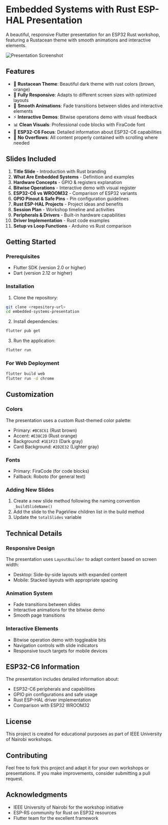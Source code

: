 # Embedded Systems with Rust ESP-HAL Presentation

A beautiful, responsive Flutter presentation for an ESP32 Rust workshop, featuring a Rustacean theme with smooth animations and interactive elements.

![Presentation Screenshot](https://via.placeholder.com/800x450/1E1F23/FFFFFF?text=ESP32+Rust+Workshop)

## Features

- 🦀 **Rustacean Theme**: Beautiful dark theme with rust colors (brown, orange)
- 📱 **Fully Responsive**: Adapts to different screen sizes with optimized layouts
- 🎨 **Smooth Animations**: Fade transitions between slides and interactive elements
- ⚡ **Interactive Demos**: Bitwise operations demo with visual feedback
- 📊 **Clean Visuals**: Professional code blocks with FiraCode font
- 🔧 **ESP32-C6 Focus**: Detailed information about ESP32-C6 capabilities
- 🚫 **No Overflows**: All content properly contained with scrolling where needed

## Slides Included

1. **Title Slide** - Introduction with Rust branding
2. **What Are Embedded Systems** - Definition and examples
3. **Hardware Concepts** - GPIO & registers explanation
4. **Bitwise Operations** - Interactive demo with visual register
5. **ESP32-C6 vs WROOM32** - Comparison of ESP32 variants
6. **GPIO Pinout & Safe Pins** - Pin configuration guidelines
7. **Rust ESP-HAL Projects** - Project ideas and benefits
8. **Session Plan** - Workshop timeline and activities
9. **Peripherals & Drivers** - Built-in hardware capabilities
10. **Driver Implementation** - Rust code examples
11. **Setup vs Loop Functions** - Arduino vs Rust comparison

## Getting Started

### Prerequisites

- Flutter SDK (version 2.0 or higher)
- Dart (version 2.12 or higher)

### Installation

1. Clone the repository:
```bash
git clone <repository-url>
cd embedded-systems-presentation
```

2. Install dependencies:
```bash
flutter pub get
```

3. Run the application:
```bash
flutter run
```

### For Web Deployment

```bash
flutter build web
flutter run -d chrome
```

## Customization

### Colors
The presentation uses a custom Rust-themed color palette:
- Primary: `#BC8C61` (Rust brown)
- Accent: `#E38C2D` (Rust orange)
- Background: `#1E1F23` (Dark gray)
- Card Background: `#2D2E32` (Lighter gray)

### Fonts
- Primary: FiraCode (for code blocks)
- Fallback: Roboto (for general text)

### Adding New Slides
1. Create a new slide method following the naming convention `_buildSlideName()`
2. Add the slide to the PageView children list in the build method
3. Update the `totalSlides` variable

## Technical Details

### Responsive Design
The presentation uses `LayoutBuilder` to adapt content based on screen width:
- Desktop: Side-by-side layouts with expanded content
- Mobile: Stacked layouts with appropriate spacing

### Animation System
- Fade transitions between slides
- Interactive animations for the bitwise demo
- Smooth page transitions

### Interactive Elements
- Bitwise operation demo with toggleable bits
- Navigation controls with slide indicators
- Responsive touch targets for mobile devices

## ESP32-C6 Information

The presentation includes detailed information about:
- ESP32-C6 peripherals and capabilities
- GPIO pin configurations and safe usage
- Rust ESP-HAL driver implementation
- Comparison with ESP32 WROOM32

## License

This project is created for educational purposes as part of IEEE University of Nairobi workshops.

## Contributing

Feel free to fork this project and adapt it for your own workshops or presentations. If you make improvements, consider submitting a pull request.

## Acknowledgments

- IEEE University of Nairobi for the workshop initiative
- ESP-RS community for Rust on ESP32 resources
- Flutter team for the excellent framework